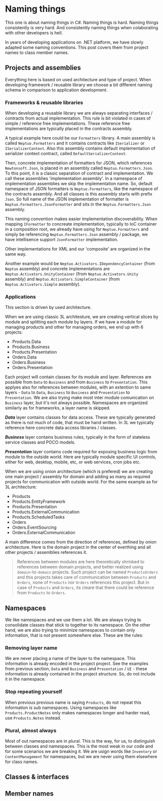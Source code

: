 # Naming things

This one is about naming things in C#. Naming things is hard. Naming things consistently is very hard. And consistently naming things when  colaborating with other developers is hell.

In years of developing applications on .NET platform, we have slowly adapted some naming conventions. This post covers them from project names to class member names.

## Projects and assemblies

Everything here is based on used architecture and type of project. When developing framework / reusable library we choose a bit different naming schema in comparison to application development.

### Frameworks & reusable libraries

When developing a reusable library we are always separating interfaces / contracts from actual implementation. This rule is bit violated in cases of simple / reference free implementations. These reference free implementations are typically placed in the contracts assembly.

A typical example here could be our `Formatters` library. A main assembly is called `Neptuo.Formatters` and it contains contracts like `ISerializer` or `ISerializerContext`. Also this assembly contains default implementation of serializer context contract, called `DefaultSerializerContext`.

Then, concrete implementation of formatters for JSON, which references `Newtonsoft.Json`, is placed in an assembly called `Neptuo.Formatters.Json`. To this point, it is a classic separation of contract and implementation. We call these assemblies 'implementation assembly'. In a namespace of implementation assemblies we skip the implementation name. So, default namespace of JSON formatters is `Neptuo.Formatters`, like the namespace of the contracts assembly. And all classes is this assembly starts with prefix `Json`. So full name of the JSON implementation of formatter is `Neptuo.Formatters.JsonFormatter` and sits in the `Neptuo.Formatters.Json` assembly. 

This naming convention makes easier implementation discoverability. When mapping `IFormatter` to concreate implementation, typically to IoC container in a composition root, we already have using for `Neptuo.Formatters` and simply be referencing `Neptuo.Formatters.Json` assembly / package, we have intellisence support `JsonFormatter` implementation.

Other implementations for XML and our 'composite' are organized in the same way.

Another example would be `Neptuo.Activators.IDependencyContainer` (from `Neptuo` assembly) and concrete implementations are `Neptuo.Activators.UnityContainer` (from `Neptuo.Activators.Unity` assembly) and `Neptuo.Activators.SimpleContainer` (from `Neptuo.Activators.Simple` assembly).

### Applications

This section is driven by used architecture. 

When we are using classic 3L architesture, we are creating vertical slices by module and splitting each module by layers. If we have a module for managing products and other for managing orders, we end up with 6 projects:

- Products.Data
- Products.Business
- Products.Presentation
- Orders.Data
- Orders.Business
- Orders.Presentation

Each project will contain classes for its module and layer. References are possible from `Data` to `Business` and from `Business` to `Presentation`. This applyes also for references between modules, with an extention to same layers - `Data` to `Data`, `Business` to `Business` and `Presentation` to `Presentation`. We are also trying make most inter module comunication on `Business` layer, but it's not always possible. Namespaces are organized similarly as for frameworks, a layer name is skipped. 

***Data*** layer contains classes for data access. These are typically generated as there is not much of code, that must be hand written. In 3L we typically reference here concrete data access libraries / classes.

***Business*** layer contains business rules, typically in the form of stateless service classes and POCO models.

***Presentation*** layer contains code required for exposing business logic from module to the outside world. Here are typically module specific UI controls, either for web, desktop, mobile, etc, or web services, cron jobs etc.

When we are using onion architecture (which is prefered) we are creating one main project / assembly for domain and adding as many as required projects for communication with outside world. For the same example as for 3L architecture:

- Products
- Products.EntityFramework
- Products.Presentation
- Products.ExternalCommunication
- Products.ScheduledTasks
- Orders
- Orders.EventSourcing
- Orders.ExternalCommunication

A main difference comes from the direction of references, defined by onion architecture. Here is the domain project in the center of everthing and all other projects / assemblies references it. 

> References between modules are here theoretically shrinked to references between domain projects, and better realized using `domain`-to-`domain` projects. Such project can be named `ProductsOrders` and this projects takes care of communication between `Products` and `Orders`, none of `Products` nor `Orders` references this project. But in case of `Products` and `Orders`, its cleare that there could be reference from `Products` to `Orders`.

## Namespaces

We like namespaces and we use them a lot. We are always trying to consolidate classes that stick to together to its namespace. On the other hand, we are also trying to minimize namespaces to contain only information, that is not present somewhere else. These are the rules:

### Removing layer name

We are never placing a name of the layer to the namespace. This information is already encoded in the project project. See the examples from previous section, `Data` and `Business` and `Presentation` / `UI` - these information is already contained in the project structure. So, do not include it in the namespace.

### Stop repeating yourself

When previous previous name is saying `Products`, do not repeat this information is sub namespaces. Using namespaces like `Products.ProductNotes` only makes namespaces longer and harder read, use `Products.Notes` instead.

### Plural, almost always

Most of out namespaces are in plural. This is the way, for us, to distinguish between classes and namespaces. This is the most weak in our code and for some scenarios we are breaking it. We are usign words like `Inventory` or `ContentManagement` for namespaces, but we are never using them elsewhere for class names.

## Classes & interfaces

## Member names
